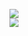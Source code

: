[![](https://img.shields.io/badge/Made%20With-Github%20Spray-lightgrey.svg?style=for-the-badge&logo=github)](https://github.com/Annihil/github-spray#550)  
[![](https://i.imgur.com/2DrTn0Z.gif)](https://github.com/Annihil/github-spray)
